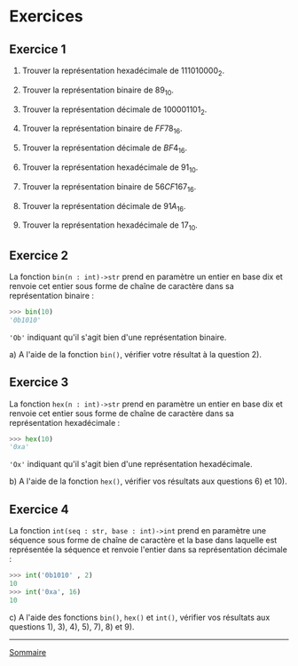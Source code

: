 # Exercices

## Exercice 1

1) Trouver la représentation hexadécimale de $111010000_2$.

2) Trouver la représentation binaire de $89_{10}$.

3) Trouver la représentation décimale de $100001101_2$.

4) Trouver la représentation binaire de $FF78_{16}$.

5) Trouver la représentation décimale de $BF4_{16}$.

6) Trouver la représentation hexadécimale de $91_{10}$.

7) Trouver la représentation binaire de $56CF167_{16}$.

9) Trouver la représentation décimale de $91A_{16}$.

10) Trouver la représentation hexadécimale de $17_{10}$.

## Exercice 2

La fonction `bin(n : int)->str` prend en paramètre un entier en base dix et renvoie cet entier sous forme de chaîne de caractère dans sa représentation binaire :

```python
>>> bin(10)
'0b1010'
```

`'Ob'` indiquant qu'il s'agit bien d'une représentation binaire.

a) A l'aide de la fonction `bin()`, vérifier votre résultat à la question 2).

## Exercice 3 

La fonction `hex(n : int)->str` prend en paramètre un entier en base dix et renvoie cet entier sous forme de chaîne de caractère dans sa représentation hexadécimale :

```python
>>> hex(10)
'0xa'
```

`'Ox'` indiquant qu'il s'agit bien d'une représentation hexadécimale.

b) A l'aide de la fonction `hex()`, vérifier vos résultats aux questions 6) et 10).

## Exercice 4

La fonction `int(seq : str, base : int)->int` prend en paramètre une séquence sous forme de chaîne de caractère et la base dans laquelle est représentée la séquence et renvoie l'entier dans sa représentation décimale :

```python
>>> int('0b1010' , 2)
10
>>> int('0xa', 16)
10
```

c) A l'aide des fonctions `bin()`, `hex()` et `int()`, vérifier vos résultats aux questions 1), 3), 4), 5), 7), 8) et 9).

______________

[Sommaire](./../../README.md)
